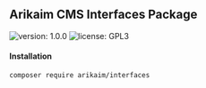 ## Arikaim CMS Interfaces Package
![version: 1.0.0](https://img.shields.io/github/release/arikaim/interfaces.svg)
![license: GPL3](https://img.shields.io/badge/License-GPLv3-blue.svg)
     
#### Installation

```sh
composer require arikaim/interfaces
```
